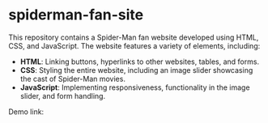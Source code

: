 # spiderman-fan-site

This repository contains a Spider-Man fan website developed using HTML, CSS, and JavaScript. The website features a variety of elements, including:

- **HTML**: Linking buttons, hyperlinks to other websites, tables, and forms.
- **CSS**: Styling the entire website, including an image slider showcasing the cast of Spider-Man movies.
- **JavaScript**: Implementing responsiveness, functionality in the image slider, and form handling.

Demo link:
